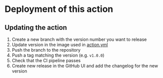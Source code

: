 # Deployment of this action

## Updating the action

1. Create a new branch with the version number you want to release
2. Update version in the image used in [action.yml](action.yml)
3. Push the branch to the repository
4. Push a tag matching the version (e.g. `v1.0.0`)
5. Check that the CI pipeline passes
6. Create new release in the GitHub UI and add the changelog for the new version
